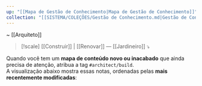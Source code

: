 ```yaml
---
up: "[[Mapa de Gestão de Conhecimento|Mapa de Gestão de Conhecimento]]"
collection: "[[SISTEMA/COLEÇÕES/Gestão de Conhecimento.md|Gestão de Conhecimento]]"
---
```

~ [[Arquiteto]] 

> [!scale] [[Construir]] | [[Renovar]] — [[Jardineiro]] ⤵️

Quando você tem um **mapa de conteúdo novo ou inacabado** que ainda precisa de atenção, atribua a tag `#architect/build`.  
A visualização abaixo mostra essas notas, ordenadas pelas **mais recentemente modificadas**:
